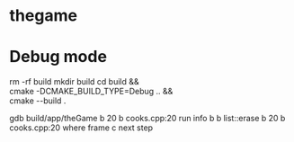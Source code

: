 # thegame
 
# Debug mode

rm -rf build
	mkdir build
	cd build && \
	cmake  -DCMAKE_BUILD_TYPE=Debug .. && \
	cmake --build .

gdb build/app/theGame
b 20
b cooks.cpp:20
run 
info b
b list::erase
b 20
b cooks.cpp:20
where
frame
c
next 
step

